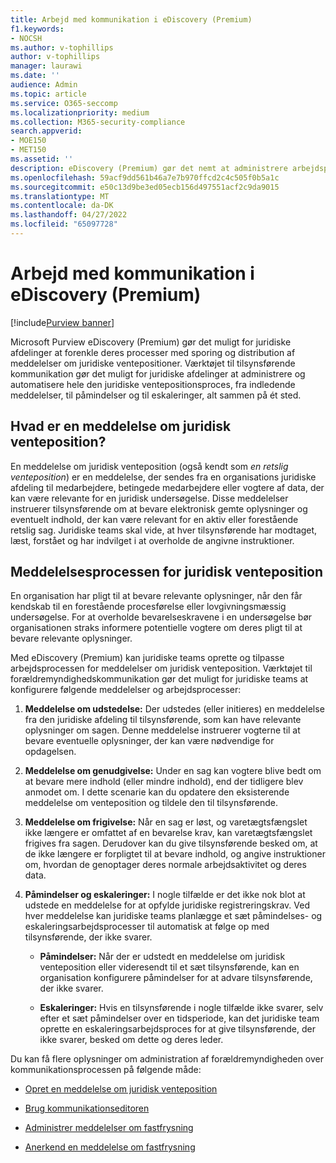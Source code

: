 ```yaml
---
title: Arbejd med kommunikation i eDiscovery (Premium)
f1.keywords:
- NOCSH
ms.author: v-tophillips
author: v-tophillips
manager: laurawi
ms.date: ''
audience: Admin
ms.topic: article
ms.service: O365-seccomp
ms.localizationpriority: medium
ms.collection: M365-security-compliance
search.appverid:
- MOE150
- MET150
ms.assetid: ''
description: eDiscovery (Premium) gør det nemt at administrere arbejdsprocessen for meddelelser om juridiske ventepositioner for at give tilsynsførende besked i juridiske undersøgelser.
ms.openlocfilehash: 59acf9dd561b46a7e7b970ffcd2c4c505f0b5a1c
ms.sourcegitcommit: e50c13d9be3ed05ecb156d497551acf2c9da9015
ms.translationtype: MT
ms.contentlocale: da-DK
ms.lasthandoff: 04/27/2022
ms.locfileid: "65097728"
---
```

# <a name="work-with-communications-in-ediscovery-premium"></a>Arbejd med kommunikation i eDiscovery (Premium)

[!include[Purview banner](../includes/purview-rebrand-banner.md)]

Microsoft Purview eDiscovery (Premium) gør det muligt for juridiske afdelinger at forenkle deres processer med sporing og distribution af meddelelser om juridiske ventepositioner. Værktøjet til tilsynsførende kommunikation gør det muligt for juridiske afdelinger at administrere og automatisere hele den juridiske ventepositionsproces, fra indledende meddelelser, til påmindelser og til eskaleringer, alt sammen på ét sted.

## <a name="what-is-a-legal-hold-notification"></a>Hvad er en meddelelse om juridisk venteposition?

En meddelelse om juridisk venteposition (også kendt som *en retslig venteposition*) er en meddelelse, der sendes fra en organisations juridiske afdeling til medarbejdere, betingede medarbejdere eller vogtere af data, der kan være relevante for en juridisk undersøgelse. Disse meddelelser instruerer tilsynsførende om at bevare elektronisk gemte oplysninger og eventuelt indhold, der kan være relevant for en aktiv eller forestående retslig sag. Juridiske teams skal vide, at hver tilsynsførende har modtaget, læst, forstået og har indvilget i at overholde de angivne instruktioner.

## <a name="the-legal-hold-notification-process"></a>Meddelelsesprocessen for juridisk venteposition

En organisation har pligt til at bevare relevante oplysninger, når den får kendskab til en forestående procesførelse eller lovgivningsmæssig undersøgelse. For at overholde bevarelseskravene i en undersøgelse bør organisationen straks informere potentielle vogtere om deres pligt til at bevare relevante oplysninger.

Med eDiscovery (Premium) kan juridiske teams oprette og tilpasse arbejdsprocessen for meddelelser om juridisk venteposition. Værktøjet til forældremyndighedskommunikation gør det muligt for juridiske teams at konfigurere følgende meddelelser og arbejdsprocesser:

1. **Meddelelse om udstedelse:** Der udstedes (eller initieres) en meddelelse fra den juridiske afdeling til tilsynsførende, som kan have relevante oplysninger om sagen. Denne meddelelse instruerer vogterne til at bevare eventuelle oplysninger, der kan være nødvendige for opdagelsen.

2. **Meddelelse om genudgivelse:** Under en sag kan vogtere blive bedt om at bevare mere indhold (eller mindre indhold), end der tidligere blev anmodet om. I dette scenarie kan du opdatere den eksisterende meddelelse om venteposition og tildele den til tilsynsførende.

3. **Meddelelse om frigivelse:** Når en sag er løst, og varetægtsfængslet ikke længere er omfattet af en bevarelse krav, kan varetægtsfængslet frigives fra sagen. Derudover kan du give tilsynsførende besked om, at de ikke længere er forpligtet til at bevare indhold, og angive instruktioner om, hvordan de genoptager deres normale arbejdsaktivitet og deres data.

4. **Påmindelser og eskaleringer:** I nogle tilfælde er det ikke nok blot at udstede en meddelelse for at opfylde juridiske registreringskrav. Ved hver meddelelse kan juridiske teams planlægge et sæt påmindelses- og eskaleringsarbejdsprocesser til automatisk at følge op med tilsynsførende, der ikke svarer.

   - **Påmindelser:** Når der er udstedt en meddelelse om juridisk venteposition eller videresendt til et sæt tilsynsførende, kan en organisation konfigurere påmindelser for at advare tilsynsførende, der ikke svarer.

   - **Eskaleringer:** Hvis en tilsynsførende i nogle tilfælde ikke svarer, selv efter et sæt påmindelser over en tidsperiode, kan det juridiske team oprette en eskaleringsarbejdsproces for at give tilsynsførende, der ikke svarer, besked om dette og deres leder.

Du kan få flere oplysninger om administration af forældremyndigheden over kommunikationsprocessen på følgende måde: 

- [Opret en meddelelse om juridisk venteposition](create-hold-notification.md)

- [Brug kommunikationseditoren](using-communications-editor.md)

- [Administrer meddelelser om fastfrysning](manage-hold-notification.md)

- [Anerkend en meddelelse om fastfrysning](acknowledge-hold-notification.md)